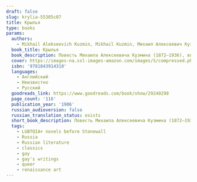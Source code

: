 ```yaml
---
draft: false
slug: krylia-55385c07
title: Крылья
type: books
params:
  authors:
    - Mikhail Alekseevich Kuzmin, Mikhail Kuzmin, Михаил Алексеевич Кузмин
  book_title: Крылья
  book_description: Повесть Михаила Алексеевича Кузмина (1872—1936), впервые опубликованная в 1906 году. «В несколько опустевшем под утро вагоне становилось все светлее; через запотевшие окна можно было видеть почти ядовито-яркую, несмотря на конец августа, зелень травы, размокшие дороги, тележки молочниц перед закрытым шлагбаумом, будки сторожей, гуляющих дачниц под цветными зонтиками. На частых и однообразных станциях в вагон набирались новые местные пассажиры с портфелями, и было видно, что вагон, дорога, — для них не эпоха, ни даже эпизод жизни, а обычная часть дневной программы, и скамейка, где сидел Николай Иванович Смуров с Ваней, казалась наиболее солидной и значительной из всего вагона
  cover: https://images-na.ssl-images-amazon.com/images/S/compressed.photo.goodreads.com/books/1456102230i/29240298.jpg
  isbn: '9781843914310'
  languages:
    - Английский
    - Неизвестно
    - Русский
  goodreads_link: https://www.goodreads.com/book/show/29240298
  page_count: '116'
  publication_year: '1906'
  russian_audioversion: false
  russian_translation_status: exists
  short_book_description: Повесть Михаила Алексеевича Кузмина (1872—1936), впервые опубликованная в 1906 году. «В несколько опустевшем под утро вагоне становилось все светлее; через запотевшие окна можно было видеть почти...
  tags:
    - LGBTQIA+ novels before Stonewall
    - Russia
    - Russian literature
    - classics
    - gay
    - gay's writings
    - queer
    - renaissance art
---
```


